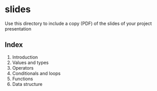 # slides

Use this directory to include a copy (PDF) of the slides of your project presentation

## Index

1. Introduction
2. Values and types
3. Operators
4. Conditionals and loops
5. Functions
6. Data structure